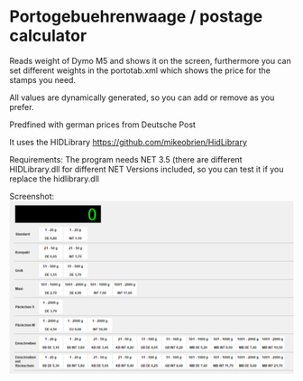 # Portogebuehrenwaage / postage calculator

Reads weight of Dymo M5 and shows it on the screen, furthermore you can set different weights in the portotab.xml which shows the price for the stamps you need.

All values are dynamically generated, so you can add or remove as you prefer.

Predfined with german prices from Deutsche Post

It uses the HIDLibrary https://github.com/mikeobrien/HidLibrary

Requirements:
The program needs NET 3.5 (there are different HIDLibrary.dll for different NET Versions included, so you can test it if you replace the hidlibrary.dll


Screenshot:
![Screenshot](/screenshot.png?raw=true "Optional Title")
